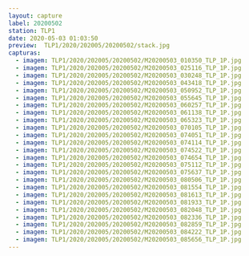 ```yaml
---
layout: capture
label: 20200502
station: TLP1
date: 2020-05-03 01:03:50
preview:  TLP1/2020/202005/20200502/stack.jpg
capturas:
  - imagem: TLP1/2020/202005/20200502/M20200503_010350_TLP_1P.jpg
  - imagem: TLP1/2020/202005/20200502/M20200503_025116_TLP_1P.jpg
  - imagem: TLP1/2020/202005/20200502/M20200503_030248_TLP_1P.jpg
  - imagem: TLP1/2020/202005/20200502/M20200503_043418_TLP_1P.jpg
  - imagem: TLP1/2020/202005/20200502/M20200503_050952_TLP_1P.jpg
  - imagem: TLP1/2020/202005/20200502/M20200503_055645_TLP_1P.jpg
  - imagem: TLP1/2020/202005/20200502/M20200503_060257_TLP_1P.jpg
  - imagem: TLP1/2020/202005/20200502/M20200503_061138_TLP_1P.jpg
  - imagem: TLP1/2020/202005/20200502/M20200503_065323_TLP_1P.jpg
  - imagem: TLP1/2020/202005/20200502/M20200503_070105_TLP_1P.jpg
  - imagem: TLP1/2020/202005/20200502/M20200503_074051_TLP_1P.jpg
  - imagem: TLP1/2020/202005/20200502/M20200503_074114_TLP_1P.jpg
  - imagem: TLP1/2020/202005/20200502/M20200503_074522_TLP_1P.jpg
  - imagem: TLP1/2020/202005/20200502/M20200503_074654_TLP_1P.jpg
  - imagem: TLP1/2020/202005/20200502/M20200503_075112_TLP_1P.jpg
  - imagem: TLP1/2020/202005/20200502/M20200503_075637_TLP_1P.jpg
  - imagem: TLP1/2020/202005/20200502/M20200503_080506_TLP_1P.jpg
  - imagem: TLP1/2020/202005/20200502/M20200503_081554_TLP_1P.jpg
  - imagem: TLP1/2020/202005/20200502/M20200503_081613_TLP_1P.jpg
  - imagem: TLP1/2020/202005/20200502/M20200503_081933_TLP_1P.jpg
  - imagem: TLP1/2020/202005/20200502/M20200503_082048_TLP_1P.jpg
  - imagem: TLP1/2020/202005/20200502/M20200503_082336_TLP_1P.jpg
  - imagem: TLP1/2020/202005/20200502/M20200503_082859_TLP_1P.jpg
  - imagem: TLP1/2020/202005/20200502/M20200503_084222_TLP_1P.jpg
  - imagem: TLP1/2020/202005/20200502/M20200503_085656_TLP_1P.jpg
---
```

